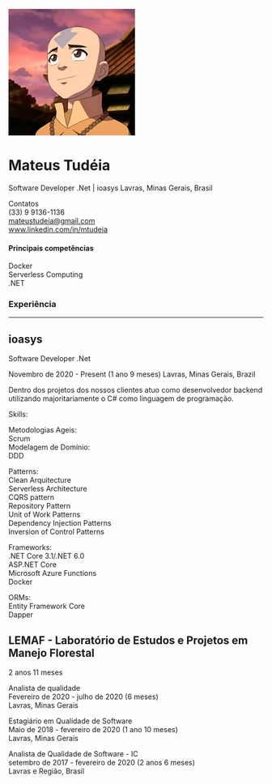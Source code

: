 ![Avatar](Aang%20(1).webp)
# Mateus Tudéia

Software Developer .Net | ioasys
Lavras, Minas Gerais, Brasil

Contatos
<br>(33) 9 9136-1136
<br>mateustudeia@gmail.com
<br>www.linkedin.com/in/mtudeia

#### Principais competências
Docker
<br>Serverless Computing
<br>.NET

### Experiência
------------


ioasys
---------
Software Developer .Net

Novembro de 2020 - Present (1 ano 9 meses)
Lavras, Minas Gerais, Brazil


Dentro dos projetos dos nossos clientes atuo como desenvolvedor backend
utilizando majoritariamente o C# como linguagem de programação.

Skills:

Metodologias Ageis:
<br>Scrum
<br>Modelagem de Domínio:
<br>DDD


Patterns:
<br>Clean Arquitecture
<br>Serverless Architecture
<br>CQRS pattern
<br>Repository Pattern
<br>Unit of Work Patterns
<br>Dependency Injection Patterns
<br>Inversion of Control Patterns


Frameworks:
<br>.NET Core 3.1/.NET 6.0
<br>ASP.NET Core
<br>Microsoft Azure Functions
<br>Docker

ORMs:
<br>Entity Framework Core
<br>Dapper


LEMAF - Laboratório de Estudos e Projetos em Manejo Florestal
---------
2 anos 11 meses

Analista de qualidade
<br>Fevereiro de 2020 - julho de 2020 (6 meses)
<br>Lavras, Minas Gerais


Estagiário em Qualidade de Software
<br>Maio de 2018 - fevereiro de 2020 (1 ano 10 meses)
<br>Lavras, Minas Gerais


Analista de Qualidade de Software - IC
<br>setembro de 2017 - fevereiro de 2020 (2 anos 6 meses)
<br>Lavras e Região, Brasil

